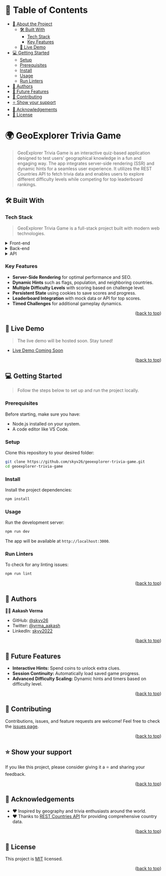 <!-- TABLE OF CONTENTS -->

# 📗 Table of Contents

- [📖 About the Project](#about-project)
  - [🛠 Built With](#built-with)
    - [Tech Stack](#tech-stack)
    - [Key Features](#key-features)
  - [🚀 Live Demo](#live-demo)
- [💻 Getting Started](#getting-started)
  - [Setup](#setup)
  - [Prerequisites](#prerequisites)
  - [Install](#install)
  - [Usage](#usage)
  - [Run Linters](#run-tests)
- [👥 Authors](#authors)
- [🔭 Future Features](#future-features)
- [🤝 Contributing](#contributing)
- [⭐️ Show your support](#support)
- [🙏 Acknowledgements](#acknowledgements)
- [📝 License](#license)

<!-- PROJECT DESCRIPTION -->

# 🌍 GeoExplorer Trivia Game <a name="about-project"></a>

> GeoExplorer Trivia Game is an interactive quiz-based application designed to test users' geographical knowledge in a fun and engaging way. The app integrates server-side rendering (SSR) and dynamic hints for a seamless user experience. It utilizes the REST Countries API to fetch trivia data and enables users to explore different difficulty levels while competing for top leaderboard rankings.

## 🛠 Built With <a name="built-with"></a>

### Tech Stack <a name="tech-stack"></a>

> GeoExplorer Trivia Game is a full-stack project built with modern web technologies.

<details>
<summary>Front-end</summary>
  <ul>
    <li><a href="https://react.dev/">React</a></li>
    <li><a href="https://nextjs.org/">Next.js 15</a></li>
    <li><a href="https://tailwindcss.com/">Tailwind CSS</a></li>
  </ul>
</details>

<details>
<summary>Back-end</summary>
  <ul>
    <li><a href="https://nodejs.org/">Node.js</a></li>
    <li><a href="https://expressjs.com/">Express.js</a></li>
  </ul>
</details>

<details>
<summary>API</summary>
  <ul>
    <li><a href="https://restcountries.com/">REST Countries API</a></li>
  </ul>
</details>

<!-- Features -->

### Key Features <a name="key-features"></a>

- **Server-Side Rendering** for optimal performance and SEO.
- **Dynamic Hints** such as flags, population, and neighboring countries.
- **Multiple Difficulty Levels** with scoring based on challenge level.
- **Persistent State** using cookies to save scores and progress.
- **Leaderboard Integration** with mock data or API for top scores.
- **Timed Challenges** for additional gameplay dynamics.

<p align="right">(<a href="#readme-top">back to top</a>)</p>

<!-- LIVE DEMO -->

## 🚀 Live Demo <a name="live-demo"></a>

> The live demo will be hosted soon. Stay tuned!

- [Live Demo Coming Soon](#)

<p align="right">(<a href="#readme-top">back to top</a>)</p>

<!-- GETTING STARTED -->

## 💻 Getting Started <a name="getting-started"></a>

> Follow the steps below to set up and run the project locally.

### Prerequisites

Before starting, make sure you have:

- Node.js installed on your system.
- A code editor like VS Code.

### Setup

Clone this repository to your desired folder:

```bash
git clone https://github.com/skyv26/geoexplorer-trivia-game.git
cd geoexplorer-trivia-game
```

### Install

Install the project dependencies:

```bash
npm install
```

### Usage

Run the development server:

```bash
npm run dev
```

The app will be available at `http://localhost:3000`.

### Run Linters

To check for any linting issues:

```bash
npm run lint
```

<p align="right">(<a href="#readme-top">back to top</a>)</p>

<!-- AUTHORS -->

## 👥 Authors <a name="authors"></a>

👨‍💻 **Aakash Verma**

- GitHub: [@skyv26](https://github.com/skyv26)
- Twitter: [@vrma_aakash](https://twitter.com/vrma_aakash)
- LinkedIn: [skyv2022](https://linkedin.com/in/skyv2022)

<p align="right">(<a href="#readme-top">back to top</a>)</p>

<!-- FUTURE FEATURES -->

## 🔭 Future Features <a name="future-features"></a>

- **Interactive Hints:** Spend coins to unlock extra clues.
- **Session Continuity:** Automatically load saved game progress.
- **Advanced Difficulty Scaling:** Dynamic hints and timers based on difficulty level.

<p align="right">(<a href="#readme-top">back to top</a>)</p>

<!-- CONTRIBUTING -->

## 🤝 Contributing <a name="contributing"></a>

Contributions, issues, and feature requests are welcome! Feel free to check the [issues page](../../issues/).

<p align="right">(<a href="#readme-top">back to top</a>)</p>

<!-- SUPPORT -->

## ⭐️ Show your support <a name="support"></a>

If you like this project, please consider giving it a ⭐️ and sharing your feedback.

<p align="right">(<a href="#readme-top">back to top</a>)</p>

<!-- ACKNOWLEDGEMENTS -->

## 🙏 Acknowledgements <a name="acknowledgements"></a>

- ❤️ Inspired by geography and trivia enthusiasts around the world.
- ❤️ Thanks to [REST Countries API](https://restcountries.com/) for providing comprehensive country data.

<p align="right">(<a href="#readme-top">back to top</a>)</p>

<!-- LICENSE -->

## 📝 License <a name="license"></a>

This project is [MIT](./LICENSE) licensed.

<p align="right">(<a href="#readme-top">back to top</a>)</p>